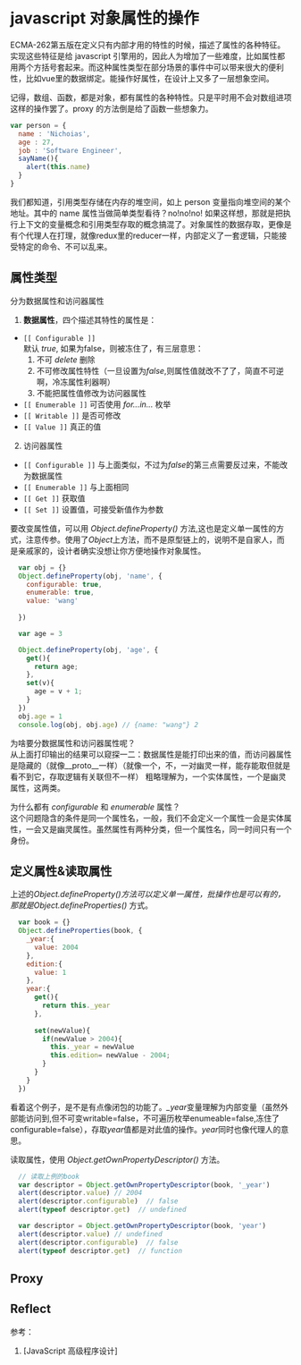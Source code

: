 # javascript 对象属性的操作

ECMA-262第五版在定义只有内部才用的特性的时候，描述了属性的各种特征。实现这些特征是给 javascript 引擎用的，因此人为增加了一些难度，比如属性都用两个方括号套起来。而这种属性类型在部分场景的事件中可以带来很大的便利性，比如vue里的数据绑定。能操作好属性，在设计上又多了一层想象空间。

记得，数组、函数，都是对象，都有属性的各种特性。只是平时用不会对数组进项这样的操作罢了。proxy 的方法倒是给了函数一些想象力。

```javascript
var person = {
  name : 'Nichoias',
  age : 27,
  job : 'Software Engineer',
  sayName(){
    alert(this.name)
  }
}

```
我们都知道，引用类型存储在内存的堆空间，如上 person 变量指向堆空间的某个地址。其中的 name 属性当做简单类型看待？no!no!no! 如果这样想，那就是把执行上下文的变量概念和引用类型存取的概念搞混了。对象属性的数据存取，更像是有个代理人在打理，就像redux里的reducer一样，内部定义了一套逻辑，只能接受特定的命令、不可以乱来。


## 属性类型

分为数据属性和访问器属性

1. **数据属性**，四个描述其特性的属性是：
  - `[[ Configurable ]]`  
    默认 *true*, 如果为false，则被冻住了，有三层意思：  
    1. 不可 *delete* 删除
    2. 不可修改属性特性（一旦设置为*false*,则属性值就改不了了，简直不可逆啊，冷冻属性利器啊）
    3. 不能把属性值修改为访问器属性
  - `[[ Enumerable ]]` 可否使用 *for...in...* 枚举
  - `[[ Writable ]]` 是否可修改
  - `[[ Value ]]` 真正的值



2. 访问器属性
  - `[[ Configurable ]]` 与上面类似，不过为*false*的第三点需要反过来，不能改为数据属性
  - `[[ Enumerable ]]` 与上面相同
  - `[[ Get ]]` 获取值
  - `[[ Set ]]` 设置值，可接受新值作为参数

要改变属性值，可以用 *Object.defineProperty()* 方法,这也是定义单一属性的方式，注意传参。使用了*Object*上方法，而不是原型链上的，说明不是自家人，而是亲戚家的，设计者确实没想让你方便地操作对象属性。
```javascript
  var obj = {}
  Object.defineProperty(obj, 'name', {
    configurable: true,
    enumerable: true,
    value: 'wang'
    
  })

  var age = 3

  Object.defineProperty(obj, 'age', {
    get(){
      return age;
    },
    set(v){
      age = v + 1;
    }
  })
  obj.age = 1
  console.log(obj, obj.age) // {name: "wang"} 2
```


为啥要分数据属性和访问器属性呢？  
从上面打印输出的结果可以窥探一二：数据属性是能打印出来的值，而访问器属性是隐藏的（就像__proto__一样）（就像一个，不，一对幽灵一样，能存能取但就是看不到它，存取逻辑有关联但不一样）
粗略理解为，一个实体属性，一个是幽灵属性，这两类。  


为什么都有 *configurable* 和 *enumerable* 属性？  
这个问题隐含的条件是同一个属性名，一般，我们不会定义一个属性一会是实体属性，一会又是幽灵属性。虽然属性有两种分类，但一个属性名，同一时间只有一个身份。


## 定义属性&读取属性  

上述的*Object.defineProperty()*方法可以定义单一属性，批操作也是可以有的，那就是*Object.defineProperties()* 方式。
```javascript
  var book = {}
  Object.defineProperties(book, {
    _year:{
      value: 2004
    },
    edition:{
      value: 1
    },
    year:{
      get(){
        return this._year
      },
      
      set(newValue){
        if(newValue > 2004){
          this._year = newValue
          this.edition= newValue - 2004;
        }
      }
    }
  })
```
看着这个例子，是不是有点像闭包的功能了。*_year*变量理解为内部变量（虽然外部能访问到,但不可变writable=false，不可遍历枚举enumeable=false,冻住了configurable=false），存取*year*值都是对此值的操作。*year*同时也像代理人的意思。  


读取属性，使用 *Object.getOwnPropertyDescriptor()* 方法。
```javascript
  // 读取上例的book
  var descriptor = Object.getOwnPropertyDescriptor(book, '_year')
  alert(descriptor.value) // 2004
  alert(descriptor.configurable)  // false
  alert(typeof descriptor.get)  // undefined

  var descriptor = Object.getOwnPropertyDescriptor(book, 'year')
  alert(descriptor.value) // undefined
  alert(descriptor.configurable)  // false
  alert(typeof descriptor.get)  // function
```

## Proxy


## Reflect





参考：
1. [JavaScript 高级程序设计]





